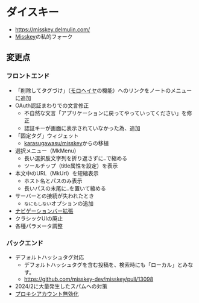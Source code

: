 # ダイスキー

- https://misskey.delmulin.com/
- [Misskey](https://github.com/misskey-dev/misskey/)の私的フォーク

## 変更点

### フロントエンド

- 「削除してタグづけ」（[モロヘイヤ](https://github.com/pooza/mulukhiya-toot-proxy/)の機能）へのリンクをノートのメニューに追加
- OAuth認証まわりでの文言修正
  - 不自然な文言「アプリケーションに戻ってやっていってください」を修正
  - 認証キーが画面に表示されていなかった為、追加
- 「固定タグ」ウィジェット
  - [karasugawasu/misskey](https://github.com/karasugawasu/misskey)からの移植
- 選択メニュー（MkMenu）
  - 長い選択肢文字列を折り返さずに`…`で縮める
  - ツールチップ（title属性を設定）を表示
- 本文中のURL（MkUrl）を短縮表示
  - ホスト名とパスのみ表示
  - 長いパスの末尾に`…`を置いて縮める
- サーバーとの接続が失われたとき
  - `なにもしない`オプションの追加
- [ナビゲーションバー拡張](https://github.com/pooza/misskey/pull/342)
- クラシックUIの廃止
- 各種パラメータ調整

### バックエンド

- デフォルトハッシュタグ対応
	- デフォルトハッシュタグを含む投稿を、検索時にも「ローカル」とみなす。
  - https://github.com/misskey-dev/misskey/pull/13098
- 2024/2に大量発生したスパムへの対策
- [プロキシアカウント無効化](https://github.com/pooza/misskey/pull/346)
